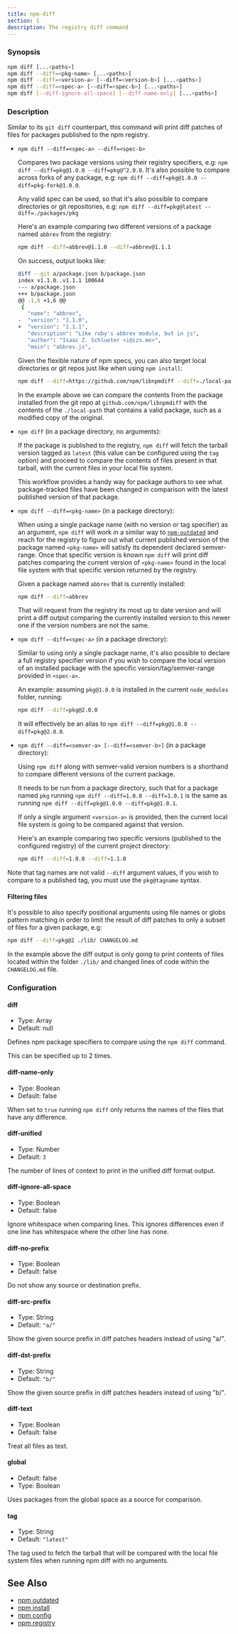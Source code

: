 ```yaml
---
title: npm-diff
section: 1
description: The registry diff command
---
```


### Synopsis

```bash
npm diff [...<paths>]
npm diff --diff=<pkg-name> [...<paths>]
npm diff --diff=<version-a> [--diff=<version-b>] [...<paths>]
npm diff --diff=<spec-a> [--diff=<spec-b>] [...<paths>]
npm diff [--diff-ignore-all-space] [--diff-name-only] [...<paths>]
```

### Description

Similar to its `git diff` counterpart, this command will print diff patches
of files for packages published to the npm registry.

* `npm diff --diff=<spec-a> --diff=<spec-b>`

    Compares two package versions using their registry specifiers, e.g:
    `npm diff --diff=pkg@1.0.0 --diff=pkg@^2.0.0`. It's also possible to
    compare across forks of any package,
    e.g: `npm diff --diff=pkg@1.0.0 --diff=pkg-fork@1.0.0`.

    Any valid spec can be used, so that it's also possible to compare
    directories or git repositories,
    e.g: `npm diff --diff=pkg@latest --diff=./packages/pkg`

    Here's an example comparing two different versions of a package named
    `abbrev` from the registry:

    ```bash
    npm diff --diff=abbrev@1.1.0 --diff=abbrev@1.1.1
    ```

    On success, output looks like:

    ```bash
    diff --git a/package.json b/package.json
    index v1.1.0..v1.1.1 100644
    --- a/package.json
    +++ b/package.json
    @@ -1,6 +1,6 @@
     {
       "name": "abbrev",
    -  "version": "1.1.0",
    +  "version": "1.1.1",
       "description": "Like ruby's abbrev module, but in js",
       "author": "Isaac Z. Schlueter <i@izs.me>",
       "main": "abbrev.js",
    ```

    Given the flexible nature of npm specs, you can also target local
    directories or git repos just like when using `npm install`:

    ```bash
    npm diff --diff=https://github.com/npm/libnpmdiff --diff=./local-path
    ```

    In the example above we can compare the contents from the package installed
    from the git repo at `github.com/npm/libnpmdiff` with the contents of the
    `./local-path` that contains a valid package, such as a modified copy of
    the original.

* `npm diff` (in a package directory, no arguments):

    If the package is published to the registry, `npm diff` will fetch the
    tarball version tagged as `latest` (this value can be configured using the
    `tag` option) and proceed to compare the contents of files present in that
    tarball, with the current files in your local file system.

    This workflow provides a handy way for package authors to see what
    package-tracked files have been changed in comparison with the latest
    published version of that package.

* `npm diff --diff=<pkg-name>` (in a package directory):

    When using a single package name (with no version or tag specifier) as an
    argument, `npm diff` will work in a similar way to
    [`npm-outdated`](npm-outdated) and reach for the registry to figure out
    what current published version of the package named `<pkg-name>`
    will satisfy its dependent declared semver-range. Once that specific
    version is known `npm diff` will print diff patches comparing the
    current version of `<pkg-name>` found in the local file system with
    that specific version returned by the registry.

    Given a package named `abbrev` that is currently installed:

    ```bash
    npm diff --diff=abbrev
    ```

    That will request from the registry its most up to date version and
    will print a diff output comparing the currently installed version to this
    newer one if the version numbers are not the same.

* `npm diff --diff=<spec-a>` (in a package directory):

    Similar to using only a single package name, it's also possible to declare
    a full registry specifier version if you wish to compare the local version
    of an installed package with the specific version/tag/semver-range provided
    in `<spec-a>`.

    An example: assuming `pkg@1.0.0` is installed in the current `node_modules`
    folder, running:

    ```bash
    npm diff --diff=pkg@2.0.0
    ```

    It will effectively be an alias to
    `npm diff --diff=pkg@1.0.0 --diff=pkg@2.0.0`.

* `npm diff --diff=<semver-a> [--diff=<semver-b>]` (in a package directory):

    Using `npm diff` along with semver-valid version numbers is a shorthand
    to compare different versions of the current package.

    It needs to be run from a package directory, such that for a package named
    `pkg` running `npm diff --diff=1.0.0 --diff=1.0.1` is the same as running
    `npm diff --diff=pkg@1.0.0 --diff=pkg@1.0.1`.

    If only a single argument `<version-a>` is provided, then the current local
    file system is going to be compared against that version.

    Here's an example comparing two specific versions (published to the
    configured registry) of the current project directory:

    ```bash
    npm diff --diff=1.0.0 --diff=1.1.0
    ```

Note that tag names are not valid `--diff` argument values, if you wish to
compare to a published tag, you must use the `pkg@tagname` syntax.

#### Filtering files

It's possible to also specify positional arguments using file names or globs
pattern matching in order to limit the result of diff patches to only a subset
of files for a given package, e.g:

  ```bash
  npm diff --diff=pkg@2 ./lib/ CHANGELOG.md
  ```

In the example above the diff output is only going to print contents of files
located within the folder `./lib/` and changed lines of code within the
`CHANGELOG.md` file.

### Configuration

#### diff

* Type: Array
* Default: null

Defines npm package specifiers to compare using the `npm diff` command.

This can be specified up to 2 times.

#### diff-name-only

* Type: Boolean
* Default: false

When set to `true` running `npm diff` only returns the names of the files that
have any difference.

#### diff-unified

* Type: Number
* Default: `3`

The number of lines of context to print in the unified diff format output.

#### diff-ignore-all-space

* Type: Boolean
* Default: false

Ignore whitespace when comparing lines. This ignores differences even if one
line has whitespace where the other line has none.

#### diff-no-prefix

* Type: Boolean
* Default: false

Do not show any source or destination prefix.

#### diff-src-prefix

* Type: String
* Default: `"a/"`

Show the given source prefix in diff patches headers instead of using "a/".

#### diff-dst-prefix

* Type: String
* Default: `"b/"`

Show the given source prefix in diff patches headers instead of using "b/".

#### diff-text

* Type: Boolean
* Default: false

Treat all files as text.

#### global

* Default: false
* Type: Boolean

Uses packages from the global space as a source for comparison.

#### tag

* Type: String
* Default: `"latest"`

The tag used to fetch the tarball that will be compared with the local file
system files when running npm diff with no arguments.


## See Also

* [npm outdated](/commands/npm-outdated)
* [npm install](/commands/npm-install)
* [npm config](/commands/npm-config)
* [npm registry](/using-npm/registry)
